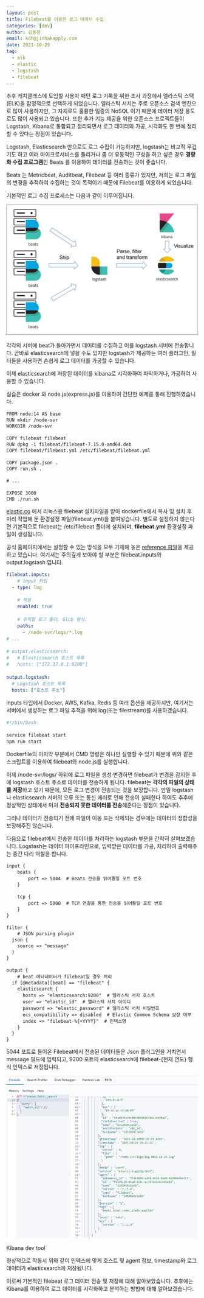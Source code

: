 ```yaml
---
layout: post
title: Filebeat를 이용한 로그 데이터 수집
categories: [dev]
author: 김동현
email: kdh@jinhakapply.com
date: 2021-10-29
tag:
  - elk
  - elastic
  - logstash
  - filebeat
---
```


추후 캐치클래스에 도입할 사용자 패턴 로그 기록을 위한 조사 과정에서 엘라스틱 스택(ELK)을 잠정적으로 선택하게 되었습니다. 엘라스틱 서치는 주로 오픈소스 검색 엔진으로 많이 사용하지만, 그 자체로도 훌륭한 일종의 NoSQL 이기 때문에 데이터 저장 용도로도 많이 사용되고 있습니다. 또한 추가 기능 제공을 위한 오픈소스 프로젝트들이 Logstash, Kibana로 통합되고 정리되면서 로그 데이터의 가공, 시각화도 한 번에 정리할 수 있다는 장점이 있습니다.

Logstash, Elasticsearch 만으로도 로그 수집이 가능하지만, logstash는 비교적 무겁기도 하고 여러 마이크로서비스를 돌리거나 좀 더 유동적인 구성을 하고 싶은 경우 **경량화 수집 프로그램**인 Beats 를 이용하여 데이터를 전송하는 것이 좋습니다.

Beats 는 Metricbeat, Auditbeat, Filebeat 등 여러 종류가 있지만, 저희는 로그 파일의 변경을 추적하여 수집하는 것이 목적이기 때문에 Filebeat를 이용하게 되었습니다.

기본적인 로그 수집 프로세스는 다음과 같이 이루어집니다.

![sam2.png](/assets/img/posts/dev/2021-10-29-filebeat/sam2.png)

각각의 서버에 beat가 돌아가면서 데이터를 수집하고 이를 logstash 서버에 전송합니다. 곧바로 elasticsearch에 넣을 수도 있지만 logstash가 제공하는 여러 플러그인, 필터들을 사용하면 손쉽게 로그 데이터를 가공할 수 있습니다.

이제 elasticsearch에 저장된 데이터를 kibana로 시각화하여 파악하거나, 가공하여 사용할 수 있습니다.

실습은 docker 와 node.js(express.js)를 이용하여 간단한 예제를 통해 진행하였습니다.

```docker
FROM node:14 AS base
RUN mkdir /node-svr
WORKDIR /node-svr

COPY filebeat filebeat
RUN dpkg -i filebeat/filebeat-7.15.0-amd64.deb
COPY filebeat/filebeat.yml /etc/filebeat/filebeat.yml

COPY package.json .
COPY run.sh .

# ...

EXPOSE 3000
CMD ./run.sh
```

[elastic.co](http://elastic.co) 에서 리눅스용 filebeat 설치파일을 받아 dockerfile에서 복사 및 설치 후 미리 작업해 둔 환경설정 파일(filebeat.yml)을 붙여넣습니다. 별도로 설정하지 않는다면 기본적으로 filebeat는 /etc/filebeat 폴더에 설치되며, **filebeat.yml** 환경설정 파일이 생성됩니다.

공식 홈페이지에서는 설정할 수 있는 방식을 모두 기재해 놓은 [reference 파일](https://www.elastic.co/guide/en/beats/filebeat/current/filebeat-reference-yml.html)을 제공하고 있습니다. 여기서는 주의깊게 보아야 할 부분은 filebeat.inputs와 output.logstash 입니다.

```yaml
filebeat.inputs:
	# input 타입
  - type: log

    # 적용
    enabled: true

    # 추적할 로그 폴더. Glob 형식.
    paths:
      - /node-svr/logs/*.log
# ...

# output.elasticsearch:
#   # Elasticsearch 호스트 목록
#   hosts: ["172.17.0.1:9200"]

output.logstash:
  # Logstash 호스트 목록
  hosts: ["호스트 주소"]
```

inputs 타입에서 Docker, AWS, Kafka, Redis 등 여러 옵션을 제공하지만, 여기서는 서버에서 생성하는 로그 파일 추적을 위해 log(또는 filestream)를 사용하겠습니다.

```bash
#!/bin/bash

service filebeat start
npm run start
```

Dockerfile의 마지막 부분에서 CMD 명령은 하나만 실행할 수 있기 때문에 위와 같은 스크립트를 이용하여 filebeat와 node.js를 실행합니다.

이제 /node-svr/logs/ 하위에 로그 파일을 생성·변경하면 filebeat가 변경을 감지한 후에 logstash 호스트 주소로 데이터를 전송하게 됩니다. filebeat는 **각각의 파일의 상태를 저장**하고 있기 때문에, 모든 로그 변경이 전송되는 것을 보장합니다. 만일 logstash나 elasticsearch 서버의 오류 또는 통신 에러로 인해 전송이 실패한다 하여도 추후에 정상적인 상태에서 미처 **전송되지 못한 데이터를 전송**해준다는 장점이 있습니다.

그러나 데이터가 전송되기 전에 파일이 이동 또는 삭제되는 경우에는 데이터의 정합성을 보장해주진 않습니다.

다음으로 filebeat에서 전송한 데이터를 처리하는 logstash 부분을 간략히 살펴보겠습니다. Logstash는 데이터 파이프라인으로, 입력받은 데이터를 가공, 처리하여 출력해주는 중간 다리 역할을 합니다.

```
input {
	beats {
		port => 5044  # Beats 전송을 읽어들일 포트 번호
	}

	tcp {
		port => 5000  # TCP 연결을 통한 전송을 읽어들일 포트 번호
	}
}

filter {
	# JSON parsing plugin
  json {
    source => "message"
  }
}

output {
	# beat 메타데이터가 filebeat일 경우 처리
  if [@metadata][beat] == "filebeat" {
    elasticsearch {
      hosts => "elasticsearch:9200"  # 엘라스틱 서치 호스트
      user => "elastic_id"  # 엘라스틱 서치 아이디
      password => "elastic_password" # 엘라스틱 서치 비밀번호
      ecs_compatibility => disabled  # Elastic Common Schema 보장 여부
      index => "filebeat-%{+YYYY}"  # 인덱스명
    }
  }
}
```

5044 포트로 들어온 Filebeat에서 전송된 데이터들은 Json 플러그인을 거치면서 message 필드에 입력되고, 9200 포트의 elasticsearch에 filebeat-{현재 연도} 형식 인덱스로 저장됩니다.

![sam.jpg](/assets/img/posts/dev/2021-10-29-filebeat/sam.jpg)

Kibana dev tool

정상적으로 작동시 위와 같이 인덱스에 맞게 호스트 및 agent 정보, timestamp와 로그 데이터가 elasticsearch에 저장됩니다.

이로써 기본적인 filebeat 로그 데이터 전송 및 저장에 대해 알아보았습니다. 추후에는 Kibana를 이용하여 로그 데이터를 시각화하고 분석하는 방법에 대해 알아보겠습니다.
